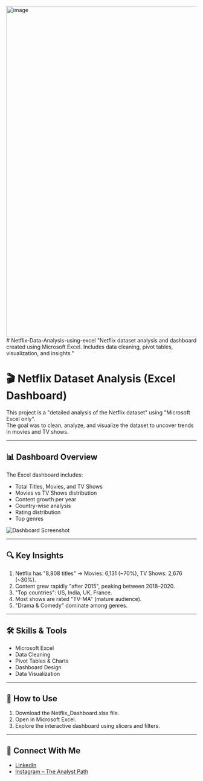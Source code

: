 <img width="1853" height="877" alt="image" src="https://github.com/user-attachments/assets/8da408b2-6b0d-4e1e-b4df-4500e115b178" /># Netflix-Data-Analysis-using-excel
"Netflix dataset analysis and dashboard created using Microsoft Excel. Includes data cleaning, pivot tables, visualization, and insights." 
# 🎬 Netflix Dataset Analysis (Excel Dashboard)

This project is a "detailed analysis of the Netflix dataset" using "Microsoft Excel only".  
The goal was to clean, analyze, and visualize the dataset to uncover trends in movies and TV shows.

---

## 📊 Dashboard Overview
The Excel dashboard includes:
- Total Titles, Movies, and TV Shows
- Movies vs TV Shows distribution
- Content growth per year
- Country-wise analysis
- Rating distribution
- Top genres

![Dashboard Screenshot](<img width="1853" height="877" alt="Screenshot 2025-09-02 195445" src="https://github.com/user-attachments/assets/b4557c3a-c403-4d5d-8527-c79268bfae8f" />
) 

---

## 🔍 Key Insights
1. Netflix has "8,808 titles" → Movies: 6,131 (~70%), TV Shows: 2,676 (~30%).  
2. Content grew rapidly "after 2015", peaking between 2018–2020.  
3. "Top countries": US, India, UK, France.  
4. Most shows are rated "TV-MA" (mature audience).  
5. "Drama & Comedy" dominate among genres.  

---

## 🛠 Skills & Tools
- Microsoft Excel  
- Data Cleaning  
- Pivot Tables & Charts  
- Dashboard Design  
- Data Visualization  

---
## 📌 How to Use
1. Download the Netflix_Dashboard.xlsx file.  
2. Open in Microsoft Excel.  
3. Explore the interactive dashboard using slicers and filters.  

---

## 🙌 Connect With Me
- [LinkedIn](www.linkedin.com/in/sujalpatidar05)  
- [Instagram – The Analyst Path](https://instagram.com/theanalystpath)
